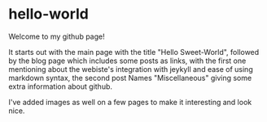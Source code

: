 # hello-world
Welcome to my github page!

It starts out with the main page with the title "Hello Sweet-World", followed by the blog page which includes some posts as links, with the first one mentioning about the webiste's integration with jeykyll and ease of using markdown syntax, the second post Names "Miscellaneous" giving some extra information about github.

I've added images as well on a few pages to make it interesting and look nice.
